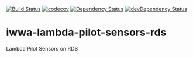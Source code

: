 [![Build Status](https://travis-ci.org/innowatio/iwwa-lambda-pilot-sensors-rds.svg?branch=master)](https://travis-ci.org/innowatio/iwwa-lambda-pilot-sensors-rds)
[![codecov](https://codecov.io/gh/innowatio/iwwa-lambda-pilot-sensors-rds/branch/master/graph/badge.svg)](https://codecov.io/gh/innowatio/iwwa-lambda-pilot-sensors-rds)
[![Dependency Status](https://david-dm.org/innowatio/iwwa-lambda-pilot-sensors-rds.svg)](https://david-dm.org/innowatio/iwwa-lambda-pilot-sensors-rds)
[![devDependency Status](https://david-dm.org/innowatio/iwwa-lambda-pilot-sensors-rds/dev-status.svg)](https://david-dm.org/innowatio/iwwa-lambda-pilot-sensors-rds#info=devDependencies)

# iwwa-lambda-pilot-sensors-rds

Lambda Pilot Sensors on RDS
